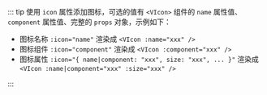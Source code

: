 ::: tip
使用 `icon` 属性添加图标，可选的值有 `<VIcon>` 组件的 `name` 属性值、`component` 属性值、完整的 `props` 对象，示例如下：

- 图标名称 `:icon="name"` 渲染成 `<VIcon :name="xxx" />`
- 图标组件 `:icon="component"` 渲染成 `<VIcon :component="xxx" />`
- 图标属性 `:icon="{ name|component: "xxx", size: "xxx", ... }"` 渲染成 `<VIcon :name|component="xxx" :size="xxx" />`

:::
